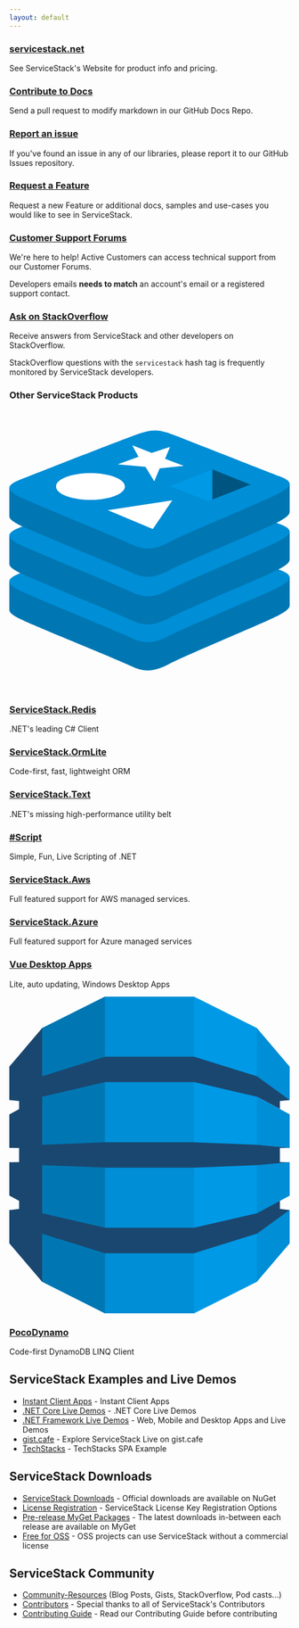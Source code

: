 ```yaml
---
layout: default
---
```


<link rel="stylesheet" href="/css/fontawesome.min.css">
<div class="flex flex-wrap">
    <div class="w-full sm:w-1/2">
        <h3 class="text-2xl">
            <a class="block" href="https://servicestack.net">
                <i class="fab fa-wpexplorer"></i> servicestack.net</a>
        </h3>
        <p class="pr-2">
            See ServiceStack's Website for product info and pricing.
        </p>
    </div>
    <div class="w-full sm:w-1/2">
        <h3 class="text-2xl">
            <a class="block" href="https://github.com/ServiceStack/docs">
                <i class="fas fa-book-reader"></i> Contribute to Docs
            </a>
        </h3>
        <p class="pr-2">
            Send a pull request to modify markdown in our GitHub Docs Repo.
        </p>
    </div>
    <div class="w-full sm:w-1/2">
        <h3 class="text-2xl">
            <a href="https://github.com/ServiceStack/issues">
                <i class="fab fa-github"></i>
                Report an issue</a>
        </h3>
        <p class="pr-2">
            If you've found an issue in any of our libraries, please report it to our
            GitHub Issues repository.
        </p>
    </div>
    <div class="w-full sm:w-1/2">
        <h3 class="text-2xl">
            <a class="block" href="https://servicestack.uservoice.com/forums/176786-feature-requests">
                <i class="far fa-comments"></i>
                Request a Feature</a>
        </h3>
        <p class="pr-2">
            Request a new Feature or additional docs, samples and use-cases you would like to see in
            ServiceStack.
        </p>
    </div>                        
    <div class="w-full sm:w-1/2">
        <h3 class="text-2xl">
            <a class="block" href="https://forums.servicestack.net">
                <i class="fab fa-discourse"></i>
                Customer Support Forums
            </a>
        </h3>
        <p class="pr-2">
            We're here to help! Active Customers can access technical support from our Customer Forums.
        </p>
        <p class="pr-2">
            Developers emails <b>needs to match</b> an account's email or a registered support contact.
        </p>
    </div>
    <div class="w-full sm:w-1/2">
        <h3 class="text-2xl">
            <a class="block" href="https://stackoverflow.com/questions/ask?tags=servicestack">
                <i class="fab fa-stack-overflow"></i>
                Ask on StackOverflow</a>
        </h3>
        <p class="pr-2">
            Receive answers from ServiceStack and other developers on StackOverflow.
        </p>
        <p class="pr-2">
            StackOverflow questions with the <code class="bg-blue-50">servicestack</code> hash tag
            is frequently monitored by ServiceStack developers.
        </p>
    </div>
</div>
<div class="my-20">
    <div class="my-10">
        <h3 class="text-gray-700 pb-2 text-center text-4xl">Other ServiceStack Products</h3>
        <div class="colored-line"></div>
    </div>
    <div class="flex flex-wrap">
        <div class="w-full sm:w-1/2 text-center mt-8">
            <a href="/redis/">
                <div class="service-icon text-center">
                    <svg class="w-20 h-20 inline-block" viewBox="0 -18 256 256" xmlns="http://www.w3.org/2000/svg" preserveAspectRatio="xMinYMin meet">
                        <path d="M245.97 168.943c-13.662 7.121-84.434 36.22-99.501 44.075-15.067 7.856-23.437 7.78-35.34 2.09-11.902-5.69-87.216-36.112-100.783-42.597C3.566 169.271 0 166.535 0 163.951v-25.876s98.05-21.345 113.879-27.024c15.828-5.679 21.32-5.884 34.79-.95 13.472 4.936 94.018 19.468 107.331 24.344l-.006 25.51c.002 2.558-3.07 5.364-10.024 8.988" fill="#0077b3"></path>
                        <path d="M245.965 143.22c-13.661 7.118-84.431 36.218-99.498 44.072-15.066 7.857-23.436 7.78-35.338 2.09-11.903-5.686-87.214-36.113-100.78-42.594-13.566-6.485-13.85-10.948-.524-16.166 13.326-5.22 88.224-34.605 104.055-40.284 15.828-5.677 21.319-5.884 34.789-.948 13.471 4.934 83.819 32.935 97.13 37.81 13.316 4.881 13.827 8.9.166 16.02" fill="#008ed6"></path>
                        <path d="M245.97 127.074c-13.662 7.122-84.434 36.22-99.501 44.078-15.067 7.853-23.437 7.777-35.34 2.087-11.903-5.687-87.216-36.112-100.783-42.597C3.566 127.402 0 124.67 0 122.085V96.206s98.05-21.344 113.879-27.023c15.828-5.679 21.32-5.885 34.79-.95C162.142 73.168 242.688 87.697 256 92.574l-.006 25.513c.002 2.557-3.07 5.363-10.024 8.987" fill="#0077b3"></path>
                        <path d="M245.965 101.351c-13.661 7.12-84.431 36.218-99.498 44.075-15.066 7.854-23.436 7.777-35.338 2.087-11.903-5.686-87.214-36.112-100.78-42.594-13.566-6.483-13.85-10.947-.524-16.167C23.151 83.535 98.05 54.148 113.88 48.47c15.828-5.678 21.319-5.884 34.789-.949 13.471 4.934 83.819 32.933 97.13 37.81 13.316 4.88 13.827 8.9.166 16.02" fill="#008ed6"></path>
                        <path d="M245.97 83.653c-13.662 7.12-84.434 36.22-99.501 44.078-15.067 7.854-23.437 7.777-35.34 2.087-11.903-5.687-87.216-36.113-100.783-42.595C3.566 83.98 0 81.247 0 78.665v-25.88s98.05-21.343 113.879-27.021c15.828-5.68 21.32-5.884 34.79-.95C162.142 29.749 242.688 44.278 256 49.155l-.006 25.512c.002 2.555-3.07 5.361-10.024 8.986" fill="#0077b3"></path>
                        <path d="M245.965 57.93c-13.661 7.12-84.431 36.22-99.498 44.074-15.066 7.854-23.436 7.777-35.338 2.09C99.227 98.404 23.915 67.98 10.35 61.497-3.217 55.015-3.5 50.55 9.825 45.331 23.151 40.113 98.05 10.73 113.88 5.05c15.828-5.679 21.319-5.883 34.789-.948 13.471 4.935 83.819 32.934 97.13 37.811 13.316 4.876 13.827 8.897.166 16.017" fill="#008ed6"></path>
                        <path d="M159.283 32.757l-22.01 2.285-4.927 11.856-7.958-13.23-25.415-2.284 18.964-6.839-5.69-10.498 17.755 6.944 16.738-5.48-4.524 10.855 17.067 6.391M131.032 90.275L89.955 73.238l58.86-9.035-17.783 26.072M74.082 39.347c17.375 0 31.46 5.46 31.46 12.194 0 6.736-14.085 12.195-31.46 12.195s-31.46-5.46-31.46-12.195c0-6.734 14.085-12.194 31.46-12.194" fill="#FFF"></path>
                        <path d="M185.295 35.998l34.836 13.766-34.806 13.753-.03-27.52" fill="#005580"></path>
                        <path d="M146.755 51.243l38.54-15.245.03 27.519-3.779 1.478-34.791-13.752" fill="#0099e6"></path>
                    </svg>
                </div>
                <h3 class="m-1">ServiceStack.Redis</h3>
            </a>
            <p class="m-1">
                .NET's leading C# Client
            </p>
        </div>
        <div class="w-full sm:w-1/2 text-center mt-8">
            <a href="/ormlite/">
                <div class="mb-3">
                    <i class="fas fa-database text-7xl"></i>
                </div>
                <h3 class="m-1">ServiceStack.OrmLite</h3>
            </a>
            <p class="m-1">
                Code-first, fast, lightweight ORM
            </p>
        </div>
        <div class="w-full sm:w-1/2 text-center mt-8">
            <a href="https://github.com/ServiceStack/ServiceStack.Text">
                <div class="mb-2">
                    <i class="fas fa-tools text-6xl"></i>
                </div>
                <h3 class="m-1">ServiceStack.Text</h3>
            </a>
            <p class="m-1">
                .NET's missing high-performance utility belt
            </p>
        </div>
        <div class="w-full sm:w-1/2 text-center mt-8">
            <a href="https://sharpscript.net">
                <div class="mb-2">
                    <i class="fas fa-scroll text-6xl"></i>
                </div>
                <h3 class="m-1">#Script</h3>
            </a>
            <p class="m-1">
                Simple, Fun, Live Scripting of .NET
            </p>
        </div>
        <div class="w-full sm:w-1/2 text-center mt-8">
            <a href="/aws">
                <div class="mb-2">
                    <i class="fab fa-aws text-6xl"></i>
                </div>
                <h3 class="m-1">ServiceStack.Aws</h3>
            </a>
            <p class="m-1">
                Full featured support for AWS managed services.
            </p>
        </div>
        <div class="w-full sm:w-1/2 text-center mt-8">
            <a href="/azure">
                <div class="mb-2">
                    <i class="fab fa-microsoft text-6xl"></i>
                </div>
                <h3 class="m-1">ServiceStack.Azure</h3>
            </a>
            <p class="m-1">
                Full featured support for Azure managed services
            </p>
        </div>
        <div class="w-full sm:w-1/2 text-center mt-8">
            <a href="https://www.vuedesktop.com">
                <div class="my-2">
                    <i class="fab fa-vuejs text-7xl"></i>
                </div>
                <h3 class="m-1">Vue Desktop Apps</h3>
            </a>
            <p class="m-1">
                Lite, auto updating, Windows Desktop Apps
            </p>
        </div>
        <div class="w-full sm:w-1/2 text-center mt-8">
            <a href="/aws-pocodynamo">
                <div class="service-icon">
                    <svg class="w-20 h-20 inline-block" viewBox="0 0 256 289" xmlns="http://www.w3.org/2000/svg">
                        <path d="M165.258 288.501h3.508l57.261-28.634.953-1.347V29.964l-.953-1.354L168.766 0h-3.551l.043 288.501" fill="#0099e6"></path>
                        <path d="M90.741 288.501h-3.557l-57.212-28.634-1.161-1.997-.589-226.742 1.75-2.518L87.184 0h3.601l-.044 288.501" fill="#0077b3"></path>
                        <path d="M87.285 0h81.426v288.501H87.285V0z" fill="#008ed6"></path>
                        <path d="M256 137.769l-1.935-.429-27.628-2.576-.41.204-57.312-2.292h-81.43l-57.313 2.292V91.264l-.06.032.06-.128 57.313-13.28h81.43l57.312 13.28 21.069 11.199v-7.2l8.904-.974-.922-1.798-28.192-20.159-.859.279-57.312-17.759h-81.43L29.972 72.515V28.61L0 63.723v30.666l.232-.168 8.672.946v7.348L0 107.28v30.513l.232-.024 8.672.128v12.807l-7.482.112L0 150.68v30.525l8.904 4.788v7.433l-8.531.942-.373-.28v30.661l29.972 35.118v-43.901l57.313 17.759h81.43l57.481-17.811.764.335 27.821-19.862 1.219-1.979-8.904-.982v-7.284l-1.167-.466-19.043 10.265-.69 1.44-57.481 13.203v.016h-81.43v-.016l-57.313-13.259v-43.864l57.313 2.284v.056h81.43l57.312-2.34 1.305.6 26.779-2.306 1.889-.923-8.904-.128v-12.807l8.904-.128" fill="#1A476F"></path>
                        <path d="M226.027 215.966v43.901L256 224.749v-30.461l-29.8 21.626-.173.052M226.027 197.421l.173-.04 29.8-16.028v-30.649l-29.973 2.757v43.96M226.2 91.208l-.173-.04v43.8L256 137.769v-30.634l-29.8-15.927M226.2 72.687L256 94.193V63.731L226.027 28.61v43.905l.173.06v.112" fill="#008ed6"></path>
                    </svg>
                </div>
                <h3 class="m-1">PocoDynamo</h3>
            </a>
            <p class="m-1">
                Code-first DynamoDB LINQ Client
            </p>
        </div>
    </div>
</div>

## ServiceStack Examples and Live Demos

- [Instant Client Apps](https://apps.servicestack.net) - Instant Client Apps
- [.NET Core Live Demos](https://github.com/NetCoreApps/LiveDemos) - .NET Core Live Demos
- [.NET Framework Live Demos](https://github.com/ServiceStackApps/LiveDemos) - Web, Mobile and Desktop Apps and Live Demos
- [gist.cafe](https://gist.cafe) - Explore ServiceStack Live on gist.cafe
- [TechStacks](https://techstacks.io) - TechStacks SPA Example

## ServiceStack Downloads

- [ServiceStack Downloads](https://servicestack.net/download) - Official downloads are available on NuGet
- [License Registration](/register) - ServiceStack License Key Registration Options
- [Pre-release MyGet Packages](/myget) - The latest downloads in-between each release are available on MyGet
- [Free for OSS](/oss) - OSS projects can use ServiceStack without a commercial license

## ServiceStack Community

- [Community-Resources](/community-resources) (Blog Posts, Gists, StackOverflow, Pod casts...)
- [Contributors](/contributors) - Special thanks to all of ServiceStack's Contributors
- [Contributing Guide](/contributing) - Read our Contributing Guide before contributing

